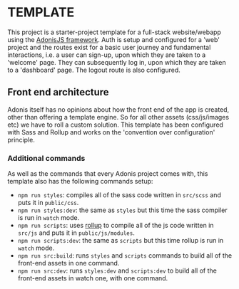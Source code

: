 # TEMPLATE

This project is a starter-project template for a full-stack website/webapp using the [AdonisJS framework](https://adonisjs.com/). Auth is setup and configured for a 'web' project and the routes exist for a basic user journey and fundamental interactions, i.e. a user can sign-up, upon which they are taken to a 'welcome' page. They can subsequently log in, upon which they are taken to a 'dashboard' page. The logout route is also configured.

## Front end architecture

Adonis itself has no opinions about how the front end of the app is created, other than offering a template engine. So for all other assets (css/js/images etc) we have to roll a custom solution. This template has been configured with Sass and Rollup and works on the 'convention over configuration' principle.

### Additional commands

As well as the commands that every Adonis project comes with, this template also has the following commands setup:

- `npm run styles`: compiles all of the sass code written in `src/scss` and puts it in `public/css`.
- `npm run styles:dev`: the same as `styles` but this time the sass compiler is run in `watch` mode.
- `npm run scripts`: uses [rollup](https://rollupjs.org/guide/en/) to compile all of the js code written in `src/js` and puts it in `public/js/modules`.
- `npm run scripts:dev`: the same as `scripts` but this time rollup is run in `watch` mode.
- `npm run src:build`: runs `styles` and `scripts` commands to build all of the front-end assets in one command.
- `npm run src:dev`: runs `styles:dev` and `scripts:dev` to build all of the front-end assets in watch one, with one command.